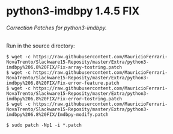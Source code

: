 # python3-imdbpy 1.4.5 FIX
*Correction Patches for python3-imdbpy.*
<br/><br/>

Run in the source directory:
```
$ wget -c https://raw.githubusercontent.com/MauricioFerrari-NovaTrento/Slackware15-Reposity/master/Extra/python3-imdbpy%206.8%20FIX/Fix-array-tostring.patch
$ wget -c https://raw.githubusercontent.com/MauricioFerrari-NovaTrento/Slackware15-Reposity/master/Extra/python3-imdbpy%206.8%20FIX/Fix-error-feature.patch
$ wget -c https://raw.githubusercontent.com/MauricioFerrari-NovaTrento/Slackware15-Reposity/master/Extra/python3-imdbpy%206.8%20FIX/Fix-error-tostring.patch
$ wget -c https://raw.githubusercontent.com/MauricioFerrari-NovaTrento/Slackware15-Reposity/master/Extra/python3-imdbpy%206.8%20FIX/Imdbpy-modify.patch

$ sudo patch -Np1 -i *.patch 
```

